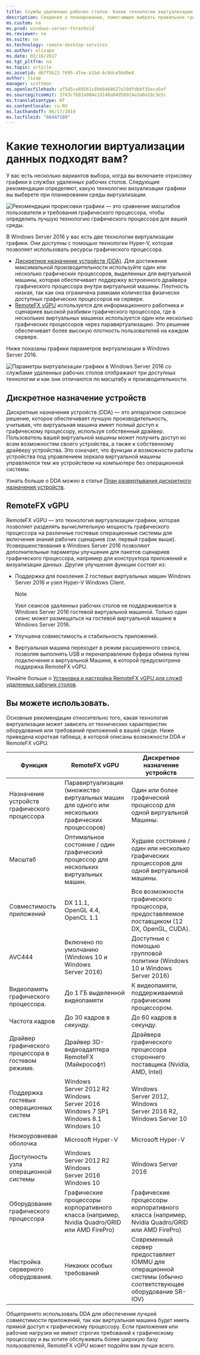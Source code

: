```yaml
---
title: Службы удаленных рабочих столов. Какие технологии виртуализации данных подходят вам?
description: Сведения о планировании, помогающие выбрать правильное графическое содержимое параметра виртуализации для развертывания служб удаленных рабочих столов.
ms.custom: na
ms.prod: windows-server-threshold
ms.reviewer: na
ms.suite: na
ms.technology: remote-desktop-services
ms.author: elizapo
ms.date: 03/16/2017
ms.tgt_pltfrm: na
ms.topic: article
ms.assetid: d6ff5b22-7695-4fee-b1bd-6c9dce5bd0e8
author: lizap
manager: scottman
ms.openlocfilehash: af5d5ce89561c89d8468627e20dfdb6f35eca5ef
ms.sourcegitcommit: 3743cf691a984e1d140a04d50924a3a0a19c3e5c
ms.translationtype: HT
ms.contentlocale: ru-RU
ms.lasthandoff: 06/17/2019
ms.locfileid: "66447109"
---
```

# <a name="which-graphics-virtualization-technology-is-right-for-you"></a>Какие технологии виртуализации данных подходят вам?

У вас есть несколько вариантов выбора, когда вы включаете отрисовку графики в службах удаленных рабочих столов. Следующие рекомендации определяют, какую технологию визуализации графики вы выберете при планировании среды виртуализации.

![Рекомендации прорисовки графики — это сравнение масштабов пользователя и требования графического процессора, чтобы определить лучшую технологию графического процессора для вашей среды.](media/rds-gpu.png)

В Windows Server 2016 у вас есть две технологии виртуализации графики. Они доступны с помощью технологии Hyper-V, которая позволяет использовать ресурсы графического процессора.

- [Дискретное назначение устройств (DDA)](#discrete-device-assignment). Для достижения максимальной производительности используйте один или несколько графических процессоров, выделенных для виртуальной машины, которая обеспечивает поддержку встроенного драйвера графического процессора внутри виртуальной машины. Плотность низкая, так как она ограничена рамками количества физически доступных графических процессоров на сервере. 
- [RemoteFX vGPU](#remotefx-vgpu) используется для информационного работника и сценариев высокой разбивки графического процессора, где в нескольких виртуальных машинах используется один или несколько графических процессоров через паравиртуализацию. Это решение обеспечивает более высокую плотность пользователей на каждом сервере.

Ниже показаны графики параметров виртуализации в Windows Server 2016.

![Параметры виртуализации графики в Windows Server 2016 со службами удаленных рабочих столов отображают три доступных технологии и как они отличаются по масштабу и производительности.](media/rds-graphics-virtualization.png)

## <a name="discrete-device-assignment"></a>Дискретное назначение устройств
Дискретные назначения устройств (DDA) — это аппаратное сквозное решение, которое обеспечивает лучшую производительность, учитывая, что виртуальная машина имеет полный доступ к графическому процессору, используя собственный драйвер. Пользователь вашей виртуальной машины может получить доступ ко всем возможностям своего устройства, а также к собственному драйверу устройства. Это означает, что функции и возможности работы устройства под управлением зеркала виртуальной машины управляются тем же устройством на компьютере без операционной системы.

Узнать больше о DDA можно в статье [План развертывания дискретного назначения устройств](../../virtualization/hyper-v/plan/plan-for-deploying-devices-using-discrete-device-assignment.md).

## <a name="remotefx-vgpu"></a>RemoteFX vGPU 
RemoteFX vGPU — это технология виртуализации графики, которая позволяет разделять вычислительную мощность графического процессора на различные гостевые операционные системы для включения знаний рабочих сценариев (см. первый график выше). Усовершенствования в Windows Server 2016 позволяют дополнительные параметры улучшения для пакетов сценариев графического процессора, например для конструктора приложений и визуализации данных. Другие улучшения функции состоят из:

- Поддержка для поколения 2 гостевых виртуальных машин Windows Server 2016 и узел Hyper-V Windows Client.
  >[!NOTE] 
  > Узел сеансов удаленных рабочих столов не поддерживается в Windows Server 2016 гостевой виртуальной машиной. Только один сеанс может размещаться на гостевой виртуальной машине в Windows Server 2016.

- Улучшена совместимость и стабильность приложений.
- Виртуальная машина переходит в режим расширенного сеанса, позволяя выполнять USB и перенаправление буфера обмена путем подключения к виртуальной Машине, в которой предусмотрена поддержка RemoteFX vGPU.

Узнайте больше о [Установка и настройка RemoteFX vGPU для служб удаленных рабочих столов](rds-remotefx-vgpu.md).

## <a name="which-should-you-use"></a>Вы можете использовать.

Основные рекомендации относительно того, какая технология виртуализации может зависеть от технических характеристик оборудования или требований приложений в вашей среде. Ниже приведена короткая таблица, в которой описаны возможности DDA и RemoteFX vGPU.

| Функция               | RemoteFX vGPU                                                                       | Дискретное назначение устройств                                             |
|-----------------------|-------------------------------------------------------------------------------------|------------------------------------------------------------------------|
| Назначение устройств графического процессора | Паравиртуализация (множество виртуальных машин для одного или нескольких графических процессоров)                                     | Один или более графический процессор для одной виртуальной Машины.                                                  |
| Масштаб                 | Оптимальное состояние / один графический процессор для нескольких виртуальных машин.                                                      | Худшее состояние / один или несколько графических процессоров для одной виртуальной машины.                                     |
| Совместимость приложений     | DX 11.1, OpenGL 4.4, OpenCL 1.1                                                     | Все возможности графического процессора, предоставляемое поставщиком (12 DX, OpenGL, CUDA).          |
| AVC444                | Включено по умолчанию (Windows 10 и Windows Server 2016)                             | Доступные с помощью групповой политики (Windows 10 и Windows Server 2016)    |
| Видеопамять графического процессора.              | До 1 ГБ выделенной видеопамяти                                                           | К видеопамяти, поддерживаемой графическим процессором.                                        |
| Частота кадров            | До 30 кадров в секунду.                                                                         | До 60 кадров в секунду.                                                            |
| Драйвер графического процессора в гостевом режиме.   | Драйвер 3D-видеоадаптера RemoteFX (Майкрософт)                                      | Драйвера графического процессора стороннего поставщика (Nvidia, AMD, Intel)                                 |
| Поддержка гостевых операционных систем      |  Windows Server 2012 R2  Windows Server 2016  Windows 7 SP1  Windows 8.1 Windows 10 |  Windows Server 2012, Windows Server 2016 R2, Windows Server 10         |
| Низкоуровневая оболочка            | Microsoft Hyper-V                                                                   | Microsoft Hyper-V                                                      |
| Доступность узла операционной системы  |  Windows Server 2012 R2  Windows Server 2016 Windows 10                             | Windows Server 2016                                                    |
| Оборудование графического процессора          | Графические процессоры корпоративного класса (например, Nvidia Quadro/GRID или AMD FirePro)                         | Графические процессоры корпоративного класса (например, Nvidia Quadro/GRID или AMD FirePro)            |
| Настройка серверного оборудования.       | Никаких особых требований                                                             | Современный сервер предоставляет IOMMU для операционной системы (обычно соответствующее оборудование SR-IOV) |

Общепринято использовать DDA для обеспечения лучшей совместимости приложений, так как виртуальная машина будет иметь прямой доступ к графическому процессору. Если приложения или рабочие нагрузки не имеют строгих требований к графическому процессору и вы хотите обслуживать более широкую базу пользователей, RemoteFX vGPU может подойти вам лучше всего.